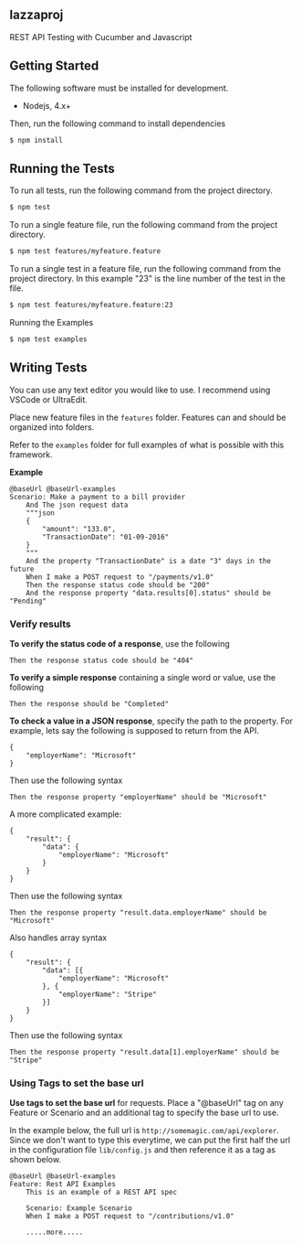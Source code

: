 lazzaproj
---------------

REST API Testing with Cucumber and Javascript

## Getting Started

The following software must be installed for development.

- Nodejs, 4.x+

Then, run the following command to install dependencies

```bash
$ npm install
```

##  Running the Tests

To run all tests, run the following command from the project directory.

```bash
$ npm test
```

To run a single feature file, run the following command from the project directory.

```bash
$ npm test features/myfeature.feature
```

To run a single test in a feature file, run the following command from the project directory. 
In this example "23" is the line number of the test in the file.

```bash
$ npm test features/myfeature.feature:23
```

Running the Examples

```bash
$ npm test examples
```

## Writing Tests

You can use any text editor you would like to use. I recommend using VSCode or UltraEdit.

Place new feature files in the `features` folder. Features can and should be organized into folders.

Refer to the `examples` folder for full examples of what is possible with this framework.

**Example**

```
@baseUrl @baseUrl-examples
Scenario: Make a payment to a bill provider
    And The json request data
    """json
    {
        "amount": "133.0",
        "TransactionDate": "01-09-2016" 
    }
    """
    And the property "TransactionDate" is a date "3" days in the future
    When I make a POST request to "/payments/v1.0"
    Then the response status code should be "200"
    And the response property "data.results[0].status" should be "Pending"
```

### Verify results

**To verify the status code of a response**, use the following

```
Then the response status code should be "404"
```

**To verify a simple response** containing a single word or value, use the following

```
Then the response should be "Completed"
``` 

**To check a value in a JSON response**, specify the path to the property. For example, lets say the following is supposed to return from the API.

```
{
    "employerName": "Microsoft"
}
```

Then use the following syntax

```
Then the response property "employerName" should be "Microsoft" 
```

A more complicated example:

```
{
    "result": {
        "data": {
            "employerName": "Microsoft"
        }
    }
}
```

Then use the following syntax

```
Then the response property "result.data.employerName" should be "Microsoft"
```

Also handles array syntax

```
{
    "result": {
        "data": [{
            "employerName": "Microsoft"
        }, {
            "employerName": "Stripe"   
        }]
    }
}
```

Then use the following syntax

```
Then the response property "result.data[1].employerName" should be "Stripe"
```

### Using Tags to set the base url

**Use tags to set the base url** for requests. Place a "@baseUrl" tag on any Feature or Scenario and an additional tag to specify the base url to use. 

In the example below, the full url is `http://somemagic.com/api/explorer`. Since we don't want to type this everytime, we can put the first half the url in the configuration file `lib/config.js` and then reference it as a tag as shown below.

```
@baseUrl @baseUrl-examples
Feature: Rest API Examples
    This is an example of a REST API spec
    
    Scenario: Example Scenario
    When I make a POST request to "/contributions/v1.0"
    
    .....more.....
```